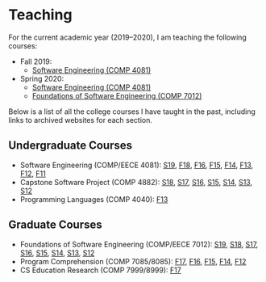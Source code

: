 # Teaching

For the current academic year (2019–2020), I am teaching the following courses:

- Fall 2019:
  - [Software Engineering (COMP 4081)](https://memphis-cs.github.io/comp-4081-2019-08fall/)
- Spring 2020:
  - [Software Engineering (COMP 4081)](https://memphis-cs.github.io/comp-4081-2020-01spring/)
  - [Foundations of Software Engineering (COMP 7012)](https://memphis-cs.github.io/comp-7012-2020-01spring/)

Below is a list of all the college courses I have taught in the past, including links to archived websites for each section.

## Undergraduate Courses

- Software Engineering (COMP/EECE 4081): [S19](https://memphis-cs.github.io/comp-4081-2019-spring/), [F18](https://memphis-cs.github.io/comp-4081-2018-fall/), [F16](https://memphis-cs.github.io/comp-4081-2016-fall/), [F15](https://memphis-cs.github.io/comp-4081-2015-fall/), [F14](https://memphis-cs.github.io/comp-4081-2014-fall/), [F13](https://memphis-cs.github.io/comp-eece-4081-2013-fall/), [F12](https://memphis-cs.github.io/comp-eece-4081-2012-fall/), [F11](https://memphis-cs.github.io/comp-eece-4081-2011-fall/)
- Capstone Software Project (COMP 4882): [S18](https://memphis-cs.github.io/comp-4882-2018-spring/), [S17](https://memphis-cs.github.io/comp-4882-2017-spring/), [S16](https://memphis-cs.github.io/comp-4882-2016-spring/), [S15](https://memphis-cs.github.io/comp-4882-2015-spring/), [S14](https://memphis-cs.github.io/comp-4882-2014-spring/), [S13](https://memphis-cs.github.io/comp-4882-2013-spring/), [S12](https://memphis-cs.github.io/comp-4882-2012-spring/)
- Programming Languages (COMP 4040): [F13](https://memphis-cs.github.io/comp-4040-2013-fall/)

## Graduate Courses

- Foundations of Software Engineering (COMP/EECE 7012): [S19](https://memphis-cs.github.io/comp-7012-2019-01spring/), [S18](https://memphis-cs.github.io/comp-7012-2018-spring/), [S17](https://memphis-cs.github.io/comp-eece-7012-2017-spring/), [S16](https://memphis-cs.github.io/comp-eece-7012-2016-spring/), [S15](https://memphis-cs.github.io/comp-eece-7012-2015-spring/), [S14](https://memphis-cs.github.io/comp-eece-7012-2014-spring/), [S13](https://memphis-cs.github.io/comp-eece-7012-8012-2013-spring/), [S12](https://memphis-cs.github.io/comp-eece-7012-8012-2012-spring/)
- Program Comprehension (COMP 7085/8085): [F17](https://memphis-cs.github.io/comp-7085-8085-2017-fall/), [F16](https://memphis-cs.github.io/comp-7085-8085-2016-fall/), [F15](https://memphis-cs.github.io/comp-7085-8085-2015-fall/), [F14](https://memphis-cs.github.io/comp-7085-8085-2014-fall/), [F12](https://memphis-cs.github.io/comp-7085-8085-2012-fall/)
- CS Education Research (COMP 7999/8999): [F17](https://memphis-cs.github.io/comp-7999-8999-2017-fall/)
